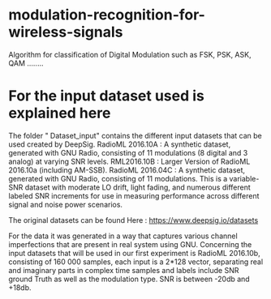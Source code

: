 # modulation-recognition-for-wireless-signals
Algorithm for classification of Digital Modulation such as FSK, PSK, ASK, QAM ........

# For the input dataset used is explained here
The folder " Dataset_input" contains the different input datasets that can be used created by DeepSig.
RadioML 2016.10A : A synthetic dataset, generated with GNU Radio, consisting of 11 modulations (8 digital and 3 analog) at varying SNR levels.
RML2016.10B : Larger Version of RadioML 2016.10a (including AM-SSB).
RadioML 2016.04C : A synthetic dataset, generated with GNU Radio, consisting of 11 modulations. This is a variable-SNR dataset with moderate LO drift, light fading, and numerous different labeled SNR increments for use in measuring performance across different signal and noise power scenarios.

The original datasets can be found Here :
https://www.deepsig.io/datasets

For the data it was generated in a way that captures various channel imperfections that are present in real system using GNU.
Concerning the input datasets that will be used in our first experiment is RadioML 2016.10b, consisting of 160 000 samples, each input is a 2*128 vector, separating real and imaginary parts in complex time samples and labels include SNR ground Truth as well as the modulation type. SNR is between -20db and +18db.

